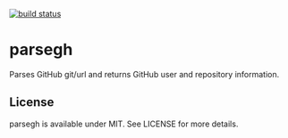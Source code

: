[![build status](https://secure.travis-ci.org/bebraw/parsegh.png)](http://travis-ci.org/bebraw/parsegh)
# parsegh

Parses GitHub git/url and returns GitHub user and repository information.

## License

parsegh is available under MIT. See LICENSE for more details.

